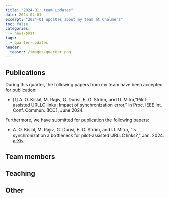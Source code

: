 ```yaml
---
title: "2024-Q1: team updates"
date: 2024-04-01
excerpt: "2024-Q1 updates about my team at Chalmers"
toc: false 
categories:
  - news-post 
tags:
  - quarter-updates
header:
  teaser: /images/quarter.png
---
```


## Publications 
During this quarter, the following papers from my team have been accepted for publication:
- [1] A. O. Kislal, M. Rajiv, G. Durisi, E. G. Ström, and U. Mitra,"Pilot-assisted URLLC links: Impact of synchronization error," in Proc. IEEE Int. Conf. Commun. (ICC), June 2024.

Furthermore, we have submitted for publication the following papers:

- A. O. Kislal, M. Rajiv, G. Durisi, E. G. Ström, and U. Mitra, "Is synchronization a bottleneck for pilot-assisted URLLC links?," Jan. 2024. [arXiv](http://arxiv.org/abs/2401.09089)

## Team members

## Teaching

## Other

